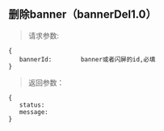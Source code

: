 删除banner（bannerDel1.0）
-----------------------------
>请求参数:

    {
       bannerId:        banner或者闪屏的id,必填
    }

>返回参数：

	{
       status:
       message:
	}
